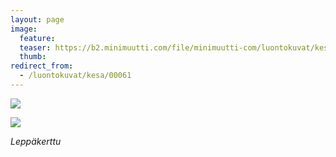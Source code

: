 ```yaml
---
layout: page
image:
  feature:
  teaser: https://b2.minimuutti.com/file/minimuutti-com/luontokuvat/kes%C3%A4/6/DS27187-245px.jpg
  thumb:
redirect_from:
  - /luontokuvat/kesa/00061
---
```


[![](https://b2.minimuutti.com/file/minimuutti-com/luontokuvat/kes%C3%A4/6/DS27187-800px.jpg)](https://dl.dropboxusercontent.com/sh/ea1wtnz7z734o12/AAA83fEtWzC8WsbsKuPCVHPGa/luontokuvat/kes%C3%A4/6/DS27187.jpg)

[![](https://b2.minimuutti.com/file/minimuutti-com/luontokuvat/kes%C3%A4/6/DS27189-800px.jpg)](https://dl.dropboxusercontent.com/sh/ea1wtnz7z734o12/AADLlEWTpHpyJrb2uXrhSWzEa/luontokuvat/kes%C3%A4/6/DS27189.jpg)

*Leppäkerttu*
